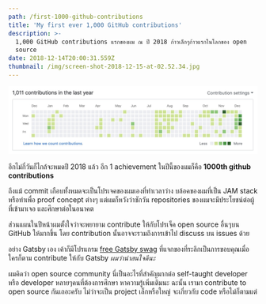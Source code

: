 ```yaml
---
path: /first-1000-github-contributions
title: 'My first ever 1,000 GitHub contributions'
description: >-
  1,000 GitHub contributions แรกของผม ณ ปี 2018 ก้าวเล็กๆก้าวแรกในโลกของ open
  source
date: 2018-12-14T20:00:31.559Z
thumbnail: /img/screen-shot-2018-12-15-at-02.52.34.jpg
---
```

![My first ever 1,000 GitHub contributions](/img/screen-shot-2018-12-15-at-02.52.34.jpg)

อีกไม่กี่วันก็ไกล้จะหมดปี 2018 แล้ว อีก 1 achievement ในปีนี้ของผมก็คือ **1000th github contributions**

ถึงแม้ commit เกือบทั้งหมดจะเป็นโปรเจคของผมเองที่ทำเวลาว่าง บล้อคของผมที่เป็น JAM stack หรือทำเพื่อ proof concept ต่างๆ แต่ผมก็หวังว่าซักวัน repositories ของผมจะมีประโยชน์ต่อผู้ที่เข้ามาเจอ และศึกษาต่อในอนาคต

ส่วนแผนในปีหน้าผมตั้งใจว่าจะพยายาม contribute ให้กับโปรเจ็ค open source อื่นๆบน GitHub ให้มากขึ้น โดย contribution นั้นอาจจะรวมถึงการเข้าไป discuss บน issues ด้วย

อย่าง Gatsby เอง เค้าก็มีโปรแกรม [free Gatsby swag](https://www.gatsbyjs.org/docs/contributor-swag/) ที่แจกของที่ระลึกเป็นการขอบคุณเมื่อใครก็ตาม contribute ให้กับ Gatsby _ผมว่าน่าสนใจดีนะ_

ผมคิดว่า open source community นี่เป็นอะไรที่สำคัญมากต่อ self-taught developer หรือ developer หลายๆคนที่ต้องการศึกษา หาความรู้เพิ่มเติมนะ ฉะนั้น เรามา contribute to open source กันเถอะครับ ไม่ว่าจะเป็น project เล็กหรือใหญ่ จะเกี่ยวกับ code หรือไม่ก็ตามแต่
